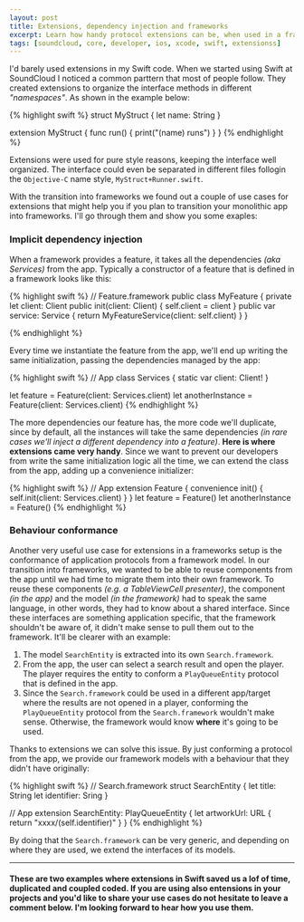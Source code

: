 ```yaml
---
layout: post
title: Extensions, dependency injection and frameworks
excerpt: Learn how handy protocol extensions can be, when used in a frameworks architecture.
tags: [soundcloud, core, developer, ios, xcode, swift, extensionss]
---
```


I'd barely used extensions in my Swift code. When we started using Swift at SoundCloud I noticed a common parttern that most of people follow. They created extensions to organize the interface methods in different *"namespaces"*. As shown in the example below:

{% highlight swift %}
struct MyStruct {
  let name: String
}

extension MyStruct {
  func run() {
    print("\(name) runs")
  }
}
{% endhighlight %}

Extensions were used for pure style reasons, keeping the interface well organized. The interface could even be separated in different files follogin the `Objective-C` name style, `MyStruct+Runner.swift`.

With the transition into frameworks we found out a couple of use cases for extensions that might help you if you plan to transition your monolithic app into frameworks. I'll go through them and show you some exaples:

### Implicit dependency injection

When a framework provides a feature, it takes all the dependencies *(aka Services)* from the app. Typically a constructor of a feature that is defined in a framework looks like this:

{% highlight swift %}
// Feature.framework
public class MyFeature {
  private let client: Client
  public init(client: Client) {
    self.client = client
  }
  public var service: Service { return MyFeatureService(client: self.client) }
}

{% endhighlight %}

Every time we instantiate the feature from the app, we'll end up writing the same initialization, passing the dependencies managed by the app:

{% highlight swift %}
// App
class Services {
  static var client: Client!
}

let feature = Feature(client: Services.client)
let anotherInstance = Feature(client: Services.client)
{% endhighlight %}

The more dependencies our feature has, the more code we'll duplicate, since by default, all the instances will take the same dependencies *(in rare cases we'll inject a different dependency into a feature)*. **Here is where extensions came very handy**. Since we want to prevent our developers from write the same initialization logic all the time, we can extend the class from the app, adding up a convenience initializer:


{% highlight swift %}
// App
extension Feature {
  convenience init() {
    self.init(client: Services.client)
  }
}
let feature = Feature()
let anotherInstance = Feature()
{% endhighlight %}

### Behaviour conformance

Another very useful use case for extensions in a frameworks setup is the conformance of application protocols from a framework model. In our transition into frameworks, we wanted to be able to reuse components from the app until we had time to migrate them into their own framework. To reuse these components *(e.g. a TableViewCell presenter)*, the component *(in the app)* and the model *(in the framework)* had to speak the same language, in other words, they had to know about a shared interface. Since these interfaces are something application specific, that the framework shouldn't be aware of, it didn't make sense to pull them out to the framework. It'll be clearer with an example:

1. The model `SearchEntity` is extracted into its own `Search.framework`.
2. From the app, the user can select a search result and open the player. The player requires the entity to conform a `PlayQueueEntity` protocol that is defined in the app.
3. Since the `Search.framework` could be used in a different app/target where the results are not opened in a player, conforming the `PlayQueueEntity` protocol from the `Search.framework` wouldn't make sense. Otherwise, the framework would know **where** it's going to be used.

Thanks to extensions we can solve this issue. By just conforming a protocol from the app, we provide our framework models with a behaviour that they didn't have originally:

{% highlight swift %}
// Search.framework
struct SearchEntity {
  let title: String
  let identifier: Sring
}

// App
extension SearchEntity: PlayQueueEntity {
  let artworkUrl: URL {
    return "xxxx/\(self.identifier)"
  }
}
{% endhighlight %}

By doing that the `Search.framework` can be very generic, and depending on where they are used, we extend the interfaces of its models.

----

#### These are two examples where extensions in Swift saved us a lof of time, duplicated and coupled coded. If you are using also entensions in your projects and you'd like to share your use cases do not hesitate to leave a comment below. I'm looking forward to hear how you use them.
